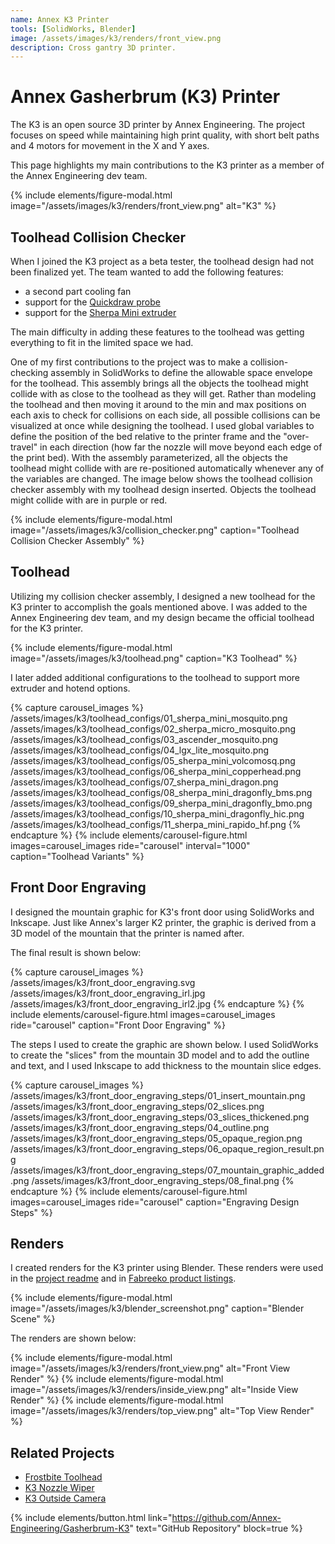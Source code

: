 ```yaml
---
name: Annex K3 Printer
tools: [SolidWorks, Blender]
image: /assets/images/k3/renders/front_view.png
description: Cross gantry 3D printer.
---
```


# Annex Gasherbrum (K3) Printer

The K3 is an open source 3D printer by Annex Engineering. The project focuses
on speed while maintaining high print quality, with short belt paths and 4
motors for movement in the X and Y axes.

This page highlights my main contributions to the K3 printer as a member of the
Annex Engineering dev team.

{% include elements/figure-modal.html image="/assets/images/k3/renders/front_view.png" alt="K3" %}

## Toolhead Collision Checker

When I joined the K3 project as a beta tester, the toolhead design had not been
finalized yet. The team wanted to add the following features:

- a second part cooling fan
- support for the [Quickdraw probe](https://github.com/Annex-Engineering/Quickdraw_Probe)
- support for the [Sherpa Mini extruder](https://github.com/Annex-Engineering/Sherpa_Mini-Extruder)

The main difficulty in adding these features to the toolhead was getting
everything to fit in the limited space we had.

One of my first contributions to the project was to make a collision-checking
assembly in SolidWorks to define the allowable space envelope for the toolhead.
This assembly brings all the objects the toolhead might collide with as close to
the toolhead as they will get. Rather than modeling the toolhead and then moving
it around to the min and max positions on each axis to check for collisions on
each side, all possible collisions can be visualized at once while designing the
toolhead. I used global variables to define the position of the bed relative to
the printer frame and the "over-travel" in each direction (how far the nozzle
will move beyond each edge of the print bed). With the assembly parameterized,
all the objects the toolhead might collide with are re-positioned automatically
whenever any of the variables are changed. The image below shows the toolhead
collision checker assembly with my toolhead design inserted. Objects the
toolhead might collide with are in purple or red.

{% include elements/figure-modal.html image="/assets/images/k3/collision_checker.png" caption="Toolhead Collision Checker Assembly" %}

## Toolhead

Utilizing my collision checker assembly, I designed a new toolhead for the K3
printer to accomplish the goals mentioned above. I was added to the Annex
Engineering dev team, and my design became the official toolhead for the K3
printer. 

{% include elements/figure-modal.html image="/assets/images/k3/toolhead.png" caption="K3 Toolhead" %}

I later added additional configurations to the toolhead to support more
extruder and hotend options.

{% capture carousel_images %}
/assets/images/k3/toolhead_configs/01_sherpa_mini_mosquito.png
/assets/images/k3/toolhead_configs/02_sherpa_micro_mosquito.png
/assets/images/k3/toolhead_configs/03_ascender_mosquito.png
/assets/images/k3/toolhead_configs/04_lgx_lite_mosquito.png
/assets/images/k3/toolhead_configs/05_sherpa_mini_volcomosq.png
/assets/images/k3/toolhead_configs/06_sherpa_mini_copperhead.png
/assets/images/k3/toolhead_configs/07_sherpa_mini_dragon.png
/assets/images/k3/toolhead_configs/08_sherpa_mini_dragonfly_bms.png
/assets/images/k3/toolhead_configs/09_sherpa_mini_dragonfly_bmo.png
/assets/images/k3/toolhead_configs/10_sherpa_mini_dragonfly_hic.png
/assets/images/k3/toolhead_configs/11_sherpa_mini_rapido_hf.png
{% endcapture %}
{% include elements/carousel-figure.html images=carousel_images ride="carousel" interval="1000" caption="Toolhead Variants" %}

## Front Door Engraving

I designed the mountain graphic for K3's front door using SolidWorks and
Inkscape. Just like Annex's larger K2 printer, the graphic is derived from a 
3D model of the mountain that the printer is named after.

The final result is shown below:

{% capture carousel_images %}
/assets/images/k3/front_door_engraving.svg
/assets/images/k3/front_door_engraving_irl.jpg
/assets/images/k3/front_door_engraving_irl2.jpg
{% endcapture %}
{% include elements/carousel-figure.html images=carousel_images ride="carousel" caption="Front Door Engraving" %}

The steps I used to create the graphic are shown below. I used SolidWorks to
create the "slices" from the mountain 3D model and to add the outline and text,
and I used Inkscape to add thickness to the mountain slice edges.

{% capture carousel_images %}
/assets/images/k3/front_door_engraving_steps/01_insert_mountain.png
/assets/images/k3/front_door_engraving_steps/02_slices.png
/assets/images/k3/front_door_engraving_steps/03_slices_thickened.png
/assets/images/k3/front_door_engraving_steps/04_outline.png
/assets/images/k3/front_door_engraving_steps/05_opaque_region.png
/assets/images/k3/front_door_engraving_steps/06_opaque_region_result.png
/assets/images/k3/front_door_engraving_steps/07_mountain_graphic_added.png
/assets/images/k3/front_door_engraving_steps/08_final.png
{% endcapture %}
{% include elements/carousel-figure.html images=carousel_images ride="carousel" caption="Engraving Design Steps" %}

## Renders

I created renders for the K3 printer using Blender. These renders were used in
the [project readme](https://github.com/Annex-Engineering/Gasherbrum-K3/blob/main/README.md)
and in [Fabreeko product listings](https://www.fabreeko.com/collections/annex-engineering/products/annex-k3-kit-by-honeybadger).

{% include elements/figure-modal.html image="/assets/images/k3/blender_screenshot.png" caption="Blender Scene" %}

The renders are shown below:

<!-- ![alt text](/assets/images/k3/renders/front_view.png "Front View Render")
![alt text](/assets/images/k3/renders/inside_view.png "Inside View Render")
![alt text](/assets/images/k3/renders/top_view.png "Top View Render") -->

{% include elements/figure-modal.html image="/assets/images/k3/renders/front_view.png" alt="Front View Render" %}
{% include elements/figure-modal.html image="/assets/images/k3/renders/inside_view.png" alt="Inside View Render" %}
{% include elements/figure-modal.html image="/assets/images/k3/renders/top_view.png" alt="Top View Render" %}

## Related Projects

- [Frostbite Toolhead](/projects/05-frostbite)
- [K3 Nozzle Wiper](/projects/06-k3-nozzle-wiper)
- [K3 Outside Camera](https://github.com/Annex-Engineering/Annex-Engineering_User_Mods/tree/main/Printers/K3/Ryan_G-K3_Outside_Camera)

{% include elements/button.html link="https://github.com/Annex-Engineering/Gasherbrum-K3" text="GitHub Repository" block=true %}
